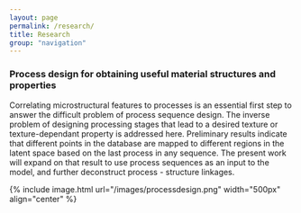 ```yaml
---
layout: page
permalink: /research/
title: Research
group: "navigation"
---
```


### Process design for obtaining useful material structures and properties

Correlating microstructural features to processes is an essential first step to answer the difficult problem of process sequence design. The inverse problem of designing processing stages that lead to a desired texture or texture-dependant property is addressed here. Preliminary results indicate that different points in the database are mapped to different regions in the latent space based on the last process in any sequence. The present work will expand on that result to use process sequences as an input to the model, and further deconstruct process - structure linkages.

{% include image.html url="/images/processdesign.png" width="500px" align="center" %}
